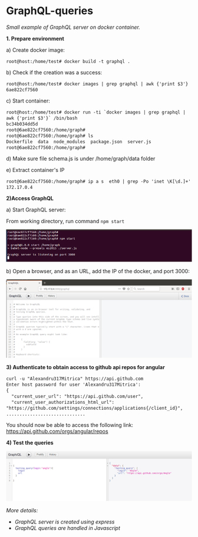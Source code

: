 # GraphQL-queries


<i>Small example of GraphQL server on docker container.</i>


**1. Prepare environment**

a) Create docker image:

```
root@host:/home/test# docker build -t graphql .
```
b) Check if the creation was a success:
```
root@host:/home/test# docker images | grep graphql | awk {'print $3'}
6ae822cf7560
```
c) Start container:

```
root@host:/home/test# docker run -ti `docker images | grep graphql | awk {'print $3'}` /bin/bash
bc34b034dd5d
root@6ae822cf7560:/home/graph# 
root@6ae822cf7560:/home/graph# ls
Dockerfile  data  node_modules  package.json  server.js
root@6ae822cf7560:/home/graph# 
```

d) Make sure file schema.js is under /home/graph/data folder

e) Extract container's IP

```
root@6ae822cf7560:/home/graph# ip a s  eth0 | grep -Po 'inet \K[\d.]+'
172.17.0.4
```

**2)Access GraphQL**

a) Start GraphQL server:

   From working directory, run command ``npm start``

![ScreenShot](https://raw.githubusercontent.com/Alexandru317Mitrica/GraphQL-queries/master/pics/gr_2.png)

b) Open a browser, and as an URL, add the IP of the docker, and port 3000:

![ScreenShot](https://raw.githubusercontent.com/Alexandru317Mitrica/GraphQL-queries/master/pics/gr_3.png)


**3) Authenticate to obtain access to github api repos for angular**

```
curl -u "Alexandru317Mitrica" https://api.github.com
Enter host password for user 'Alexandru317Mitrica':
{
  "current_user_url": "https://api.github.com/user",
  "current_user_authorizations_html_url": "https://github.com/settings/connections/applications{/client_id}",
..............................
```

You should now be able to access the following link: https://api.github.com/orgs/angular/repos 

**4) Test the queries**

![ScreenShot](https://raw.githubusercontent.com/Alexandru317Mitrica/GraphQL-queries/master/pics/gr_4.png)


<i>More details:

- GraphQL server is created using express
- GraphQL queries are handled in Javascript</i>


